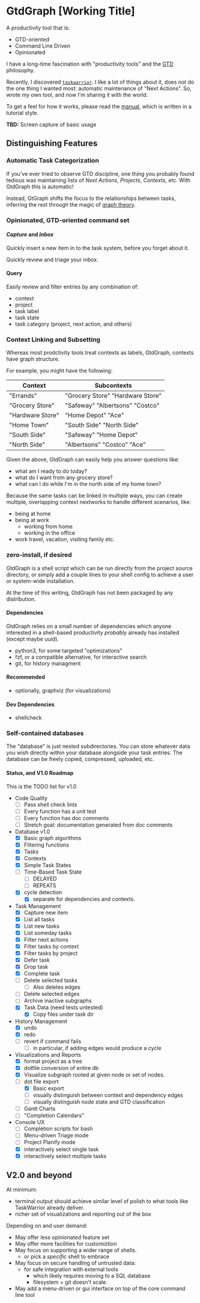 # GtdGraph [Working Title]

A productivity tool that is:

- GTD-oriented
- Command Line Driven
- Opinionated

I have a long-time fascination with "productivity tools" and the
[GTD](https://en.wikipedia.org/wiki/Getting_Things_Done) philosophy.

Recently, I discovered [`taskwarrior`](https://taskwarrior.org/). I
like a lot of things about it, does not do the one thing I wanted
most: automatic maintenance of "Next Actions". So, wrote my own tool,
and now I'm sharing it with the world.

To get a feel for how it works, please read the [manual](manual.md),
which is written in a tutorial style.

**TBD:** Screen capture of basic usage

## Distinguishing Features

### Automatic Task Categorization 

If you've ever tried to observe GTD discipline, one thing you probably
found tedious was maintaining lists of *Next Actions*, *Projects*,
*Contexts*, etc. With GtdGraph this is automatic!

Instead, GtGraph shifts the focus to the relationships between tasks,
inferring the rest through the magic of [graph
theory](https://en.wikipedia.org/wiki/Graph_theory).

### Opinionated, GTD-oriented command set

#### *Capture* and *Inbox*

Quickly insert a new item in to the task system, before you forget
about it. 

Quickly review and triage your inbox.

#### Query

Easily review and filter entries by any combination of:

- context
- project
- task label
- task state
- task category (project, next action, and others)

### Context Linking and Subsetting

Whereas most prodctivity tools treat contexts as labels, GtdGraph,
contexts have graph structure.

For example, you might have the following:

| Context          | Subcontexts                      |
| ---------------- | -------------------------------- |
| "Errands"        | "Grocery Store" "Hardware Store" |
| "Grocery Store"  | "Safeway" "Albertsons" "Costco"  |
| "Hardware Store" | "Home Depot" "Ace"               |
| "Home Town"      | "South Side" "North Side"        |
| "South Side"     | "Safeway" "Home Depot"           |
| "North Side"     | "Albertsons" "Costco" "Ace"      |

Given the above, GtdGraph can easily help you answer questions like:

- what am I ready to do today?
- what do I want from any grocery store?
- what can I do while I'm in the north side of my home town?

Because the same tasks can be linked in multiple ways, you can create
multiple, overlapping context nextworks to handle different scenarios,
like: 

- being at home
- being at work
  - working from home
  - working in the office
- work travel, vacation, visiting family etc.

### zero-install, if desired

GtdGraph is a shell script which can be run directly from the project
source directory, or simply add a couple lines to your shell config to
achieve a user or system-wide installation.

At the time of this writing, GtdGraph has not been packaged by any
distribution.

#### Dependencies

GtdGraph relies on a small number of dependencies which anyone
interested in a shell-based productivity *probably* already has
installed (except maybe uuid).

- python3, for some targeted "optimizations"
- fzf, or a compatible alternative, for interactive search
- git, for history managment

#### Recommended

- optionally, graphviz (for visualizations)

#### Dev Dependencies

- shellcheck

### Self-contained databases

The "database" is just nested subdirectories. You can store whatever
data you wish directly within your database alongside your task
entries. The database can be freely copied, compressed, uploaded, etc.

#### Status, and V1.0 Roadmap ####

This is the TODO list for v1.0

- Code Quality
  - [ ] Pass shell check lints
  - [ ] Every function has a unit test
  - [ ] Every function has doc comments
  - [ ] Stretch goal: documentation generated from doc comments
- Database v1.0
  - [X] Basic graph algorithms
  - [X] Filtering functions
  - [X] Tasks
  - [X] Contexts
  - [X] Simple Task States
  - [ ] Time-Based Task State
	- [ ] DELAYED
	- [ ] REPEATS
  - [X] cycle detection
	- [X] separate for dependencies and contexts.
- Task Management
  - [X] Capture new item
  - [X] List all tasks
  - [X] List new tasks
  - [X] List someday tasks
  - [X] Filter next actions
  - [X] Filter tasks by context
  - [X] Filter tasks by project
  - [X] Defer task
  - [X] Drop task
  - [X] Complete task
  - [ ] Delete selected tasks
    - [ ] Also deletes edges
  - [ ] Delete selected edges
  - [ ] Archive inactive subgraphs
  - [X] Task Data (need tests untested)
    - [X] Copy files under task dir
- History Management
  - [X] undo
  - [X] redo
  - [ ] revert if command fails
    - [ ] in particular, if adding edges would produce a cycle
- Visualizations and Reports
  - [X] format project as a tree
  - [X] dotfile conversion of entire db
  - [X] Visualize subgraph rooted at given node or set of nodes.
  - [ ] dot file export
    - [X] Basic export
	- [ ] visually distinguish between context and dependency edges 
	- [ ] visually distinguish node state and GTD classification
  - [ ] Gantt Charts
  - [ ] "Completion Calendars"
- Console UX
  - [ ] Completion scripts for bash
  - [ ] Menu-driven Triage mode
  - [ ] Project Planify mode
  - [X] interactively select single task
  - [X] interactively select multiple tasks

## V2.0 and beyond

At minimum:

- terminal output should achieve similar level of polish to what tools
like TaskWarrior already deliver.
- richer set of visualizations and reporting out of the box

Depending on and user demand:

- May offer less opinionated feature set
- May offer more facilities for customiztion
- May focus on supporting a wider range of shells.
  - or pick a *specific* shell to embrace
- May focus on secure handling of untrusted data:
  - for safe integration with external tools
	- which likely requires moving to a SQL database
	- filesystem + git doesn't scale.
- May add a menu-driven or gui interface on top of the core command
  line tool
